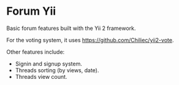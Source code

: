 # Forum Yii

Basic forum features built with the Yii 2 framework.

For the voting system, it uses https://github.com/Chiliec/yii2-vote.

Other features include:

* Signin and signup system.
* Threads sorting (by views, date).
* Threads view count.
